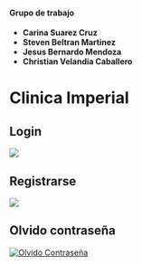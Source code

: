 #### Grupo de trabajo
- **Carina Suarez Cruz**
- **Steven Beltran Martinez**
- **Jesus Bernardo Mendoza**
- **Christian Velandia Caballero**

# Clinica Imperial
## Login
![](https://i.ibb.co/Jswg9Z3/Log-in-Clinica-Imperial.png)

## Registrarse
![](https://i.ibb.co/JHzMXTV/Registrarse.png)

## Olvido contraseña
[![Olvido Contraseña](https://i.ibb.co/GkxRbf7/Olvido-contrase-a.png "Olvido Contraseña")](https://i.ibb.co/GkxRbf7/Olvido-contrase-a.png "Olvido Contraseña")
